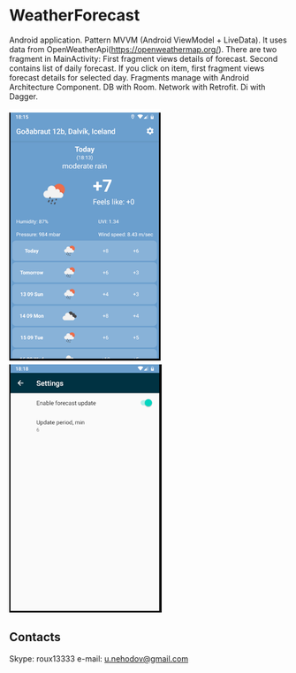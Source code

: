 # WeatherForecast
Android application. Pattern MVVM (Android ViewModel + LiveData). It uses data from OpenWeatherApi(https://openweathermap.org/). There are two fragment in MainActivity:
First fragment views details of forecast. Second contains list of daily forecast. If you click on item, first fragment views forecast details for selected day.
Fragments manage with Android Architecture Component. DB with Room. Network with Retrofit. Di with Dagger.  

![Image1 of WeatherForecast](/images/MainScreen.png)  
![Image2 of WeatherForecast](/images/Settings.png)  

## Contacts
 Skype: roux13333
 e-mail: u.nehodov@gmail.com

